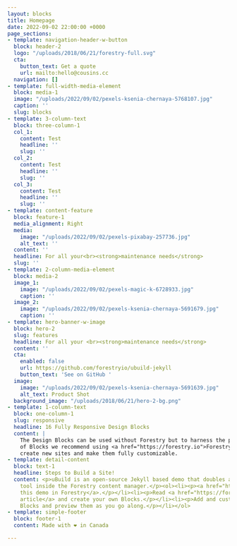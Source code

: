 ```yaml
---
layout: blocks
title: Homepage
date: 2022-09-02 22:00:00 +0000
page_sections:
- template: navigation-header-w-button
  block: header-2
  logo: "/uploads/2018/06/21/forestry-full.svg"
  cta:
    button_text: Get a quote
    url: mailto:hello@cousins.cc
  navigation: []
- template: full-width-media-element
  block: media-1
  image: "/uploads/2022/09/02/pexels-ksenia-chernaya-5768107.jpg"
  caption: ''
  slug: blocks
- template: 3-column-text
  block: three-column-1
  col_1:
    content: Test
    headline: ''
    slug: ''
  col_2:
    content: Test
    headline: ''
    slug: ''
  col_3:
    content: Test
    headline: ''
    slug: ''
- template: content-feature
  block: feature-1
  media_alignment: Right
  media:
    image: "/uploads/2022/09/02/pexels-pixabay-257736.jpg"
    alt_text: ''
  content: ''
  headline: For all your<br><strong>maintenance needs</strong>
  slug: ''
- template: 2-column-media-element
  block: media-2
  image_1:
    image: "/uploads/2022/09/02/pexels-magic-k-6728933.jpg"
    caption: ''
  image_2:
    image: "/uploads/2022/09/02/pexels-ksenia-chernaya-5691679.jpg"
    caption: ''
- template: hero-banner-w-image
  block: hero-2
  slug: features
  headline: For all your <br><strong>maintenance needs</strong>
  content: ''
  cta:
    enabled: false
    url: https://github.com/forestryio/ubuild-jekyll
    button_text: 'See on GitHub '
  image:
    image: "/uploads/2022/09/02/pexels-ksenia-chernaya-5691639.jpg"
    alt_text: Product Shot
  background_image: "/uploads/2018/06/21/hero-2-bg.png"
- template: 1-column-text
  block: one-column-1
  slug: responsive
  headline: 16 Fully Responsive Design Blocks
  content: |
    The Design Blocks can be used without Forestry but to harness the power
    of Blocks we recommend using <a href="https://forestry.io">Forestry</a>. Once the site is imported you can immediately
    create new sites and make them fully customizable.
- template: detail-content
  block: text-1
  headline: Steps to Build a Site!
  content: <p>uBuild is an open-source Jekyll based demo that doubles as a builder
    tool inside the Forestry content manager.</p><ol><li><p><a href="https://app.forestry.io/quick-start?repo=forestryio/ubuild-jekyll&provider=github&engine=jekyll">Import
    this demo in Forestry</a>.</p></li><li><p>Read <a href="https://forestry.io/blog/ubuild-a-new-theme-for-static-sites-using-blocks/">our
    article</a> and create your own Blocks.</p></li><li><p>Add and customize the available
    Blocks and preview them as you go along.</p></li></ol>
- template: simple-footer
  block: footer-1
  content: Made with ❤︎ in Canada

---
```

